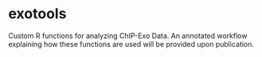 # exotools
Custom R functions for analyzing ChIP-Exo Data. 
An annotated workflow explaining how these functions are used will be provided upon publication.
